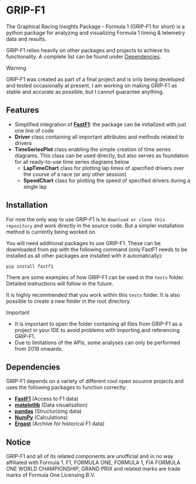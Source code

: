 # **GRIP-F1**
The Graphical Racing Insights Package - Formula 1 (GRIP-F1 for short) is a python package for analyzing and visualizing Formula 1 timing & telemetry data and results.

GRIP-F1 relies heavily on other packages and projects to achieve its functionality. A complete list can be found under [Dependencies](#dependencies).

> [!WARNING]
> GRIP-F1 was created as part of a final project and is only being developed and tested occasionally at present. I am working on making GRIP-F1 as stable and accurate as possible, but I cannot guarantee anything.

## **Features**
- Simplified integration of **[FastF1](https://github.com/theOehrly/Fast-F1)**:  the package can be initialized with just one line of code
- **Driver** class containing all important attributes and methods related to drivers
- **TimeSeriesPlot** class enabling the simple creation of time series diagrams. This class can be used directly, but also serves as foundation for all ready-to-use time series diagrams below
  - **LapTimeChart** class for plotting lap times of specified drivers over the course of a race (or any other session)
  - **SpeedChart** class for plotting the speed of specified drivers during a single lap

## **Installation**
For now the only way to use GRIP-F1 is to `download or clone this repository` and work directly in the source code. But a simpler installation method is currently being worked on.

You will need additional packages to use GRIP-F1. These can be downloaded from pip with the following command (only FastF1 needs to be installed as all other packages are installed with it automatically):
```commandline
pip install fastf1
```

There are some examples of how GRIP-F1 can be used in the `tests` folder. Detailed instructions will follow in the future.

It is highly recommended that you work within this `tests` folder. It is also possible to create a new folder in the root directory.

> [!IMPORTANT]
> - It is important to open the folder containing all files from GRIP-F1 as a project in your IDE to avoid problems with importing and referencing GRIP-F1.
> - Due to limitations of the APIs, some analyses can only be performed from 2018 onwards.

## **Dependencies**
GRIP-F1 depends on a variety of different cool open souurce projects and uses the following packages to function correctly:
- **[FastF1](https://github.com/theOehrly/Fast-F1)** (Access to F1 data)
- **[matplotlib](https://github.com/matplotlib/matplotlib)** (Data visualisation)
- **[pandas](https://github.com/pandas-dev/pandas)** (Structurizing data)
- **[NumPy](https://github.com/numpy/numpy)** (Calculations)
- **[Ergast](https://ergast.com/mrd)** (Archive for historical F1 data)

## **Notice**
GRIP-F1 and all of its related components are unofficial and in no way affiliated with Formula 1.
F1, FORMULA ONE, FORMULA 1, FIA FORMULA ONE WORLD CHAMPIONSHIP, GRAND PRIX and related marks are trade marks of Formula One Licensing B.V.

